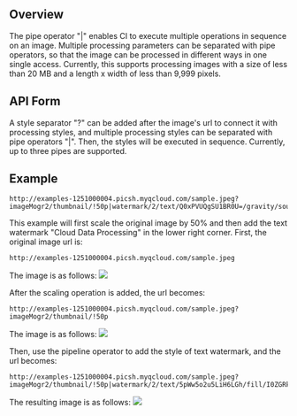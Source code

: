 ## Overview
The pipe operator "|" enables CI to execute multiple operations in sequence on an image. Multiple processing parameters can be separated with pipe operators, so that the image can be processed in different ways in one single access. Currently, this supports processing images with a size of less than 20 MB and a length x width of less than 9,999 pixels.

## API Form
A style separator "?" can be added after the image's url to connect it with processing styles, and multiple processing styles can be separated with pipe operators "|". Then, the styles will be executed in sequence. Currently, up to three pipes are supported.

## Example
````
http://examples-1251000004.picsh.myqcloud.com/sample.jpeg?imageMogr2/thumbnail/!50p|watermark/2/text/Q0xPVUQgSU1BR0U=/gravity/southeast/fontsize/30/fill/IzAwMDAwMA==
````

This example will first scale the original image by 50% and then add the text watermark "Cloud Data Processing" in the lower right corner.
First, the original image url is: 
````
http://examples-1251000004.picsh.myqcloud.com/sample.jpeg
````

The image is as follows:
![](https://main.qcloudimg.com/raw/77a16fa70e2eba652fb42e8a639c52f2.jpg)

After the scaling operation is added, the url becomes:
````
http://examples-1251000004.picsh.myqcloud.com/sample.jpeg?imageMogr2/thumbnail/!50p
````

The image is as follows:
![](https://main.qcloudimg.com/raw/88304b1ca69938f579225e3e76e290cb.jpg)

Then, use the pipeline operator to add the style of text watermark, and the url becomes:

````
http://examples-1251000004.picsh.myqcloud.com/sample.jpeg?imageMogr2/thumbnail/!50p|watermark/2/text/5pWw5o2u5LiH6LGh/fill/I0ZGRkZGRg==/fontsize/30/dx/20/dy/20
````

The resulting image is as follows:
![](https://main.qcloudimg.com/raw/9bc40115f6d6e0b0800f42a5bd02ef5a.jpeg)
